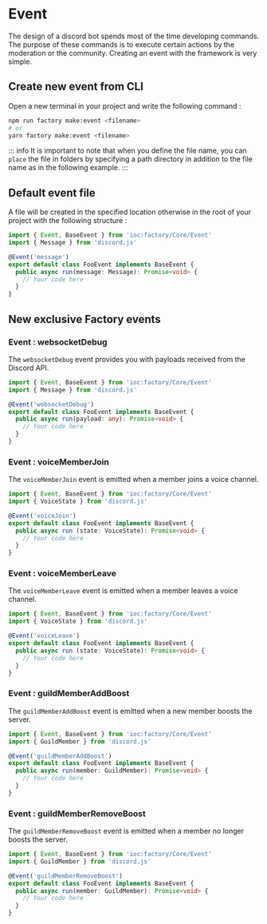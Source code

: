 # Event
The design of a discord bot spends most of the time developing commands. The purpose of these commands is to execute certain actions by the moderation or the community.
Creating an event with the framework is very simple.

## Create new event from CLI
Open a new terminal in your project and write the following command :

```bash
npm run factory make:event <filename>
# or
yarn factory make:event <filename>
```
::: info
It is important to note that when you define the file name, you can `place` the file in folders by specifying a path directory in addition to the file name as in the following example.
:::

## Default event file
A file will be created in the specified location otherwise in the root of your project with the following structure :

```ts
import { Event, BaseEvent } from 'ioc:factory/Core/Event'
import { Message } from 'discord.js'

@Event('message')
export default class FooEvent implements BaseEvent {
  public async run(message: Message): Promise<void> {
    // Your code here
  }
}
```

## New exclusive Factory events

### Event : websocketDebug
The `websocketDebug` event provides you with payloads received from the Discord API.
```ts
import { Event, BaseEvent } from 'ioc:factory/Core/Event'
import { Message } from 'discord.js'

@Event('websocketDebug')
export default class FooEvent implements BaseEvent {
  public async run(payload: any): Promise<void> {
    // Your code here
  }
}
```

### Event : voiceMemberJoin
The `voiceMemberJoin` event is emitted when a member joins a voice channel.

```ts
import { Event, BaseEvent } from 'ioc:factory/Core/Event'
import { VoiceState } from 'discord.js'

@Event('voiceJoin')
export default class FooEvent implements BaseEvent {
  public async run (state: VoiceState): Promise<void> {
    // Your code here
  }
}
```

### Event : voiceMemberLeave
The `voiceMemberLeave` event is emitted when a member leaves a voice channel.

```ts
import { Event, BaseEvent } from 'ioc:factory/Core/Event'
import { VoiceState } from 'discord.js'

@Event('voiceLeave')
export default class FooEvent implements BaseEvent {
  public async run (state: VoiceState): Promise<void> {
    // Your code here
  }
}
```

### Event : guildMemberAddBoost
The `guildMemberAddBoost` event is emitted when a new member boosts the server.
```ts
import { Event, BaseEvent } from 'ioc:factory/Core/Event'
import { GuildMember } from 'discord.js'

@Event('guildMemberAddBoost')
export default class FooEvent implements BaseEvent {
  public async run(member: GuildMember): Promise<void> {
    // Your code here
  }
}
```

### Event : guildMemberRemoveBoost
The `guildMemberRemoveBoost` event is emitted when a member no longer boosts the server.
```ts
import { Event, BaseEvent } from 'ioc:factory/Core/Event'
import { GuildMember } from 'discord.js'

@Event('guildMemberRemoveBoost')
export default class FooEvent implements BaseEvent {
  public async run(member: GuildMember): Promise<void> {
    // Your code here
  }
}
```